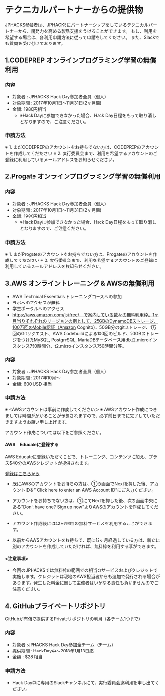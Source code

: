# テクニカルパートナーからの提供物
JPHACKS参加者は、JPHACKSにパートナーシップをしているテクニカルパートナーから、開発力を高める製品支援をうけることができます。
もし、利用を希望する場合は、各利用申請方法に従って申請をしてください。
また、Slackでも質問を受け付けております。


## 1.CODEPREP オンラインプログラミング学習の無償利用
### 内容
- 対象者 : JPHACKS Hack Day参加者全員（個人）
- 対象期間 : 2017年10月1日〜11月31日(2ヶ月間)
- 金額: 1980円相当
  - ※Hack Dayに参加できなかった場合、Hack Day日程をもって取り消しとなりますので、ご注意ください。

### 申請方法
※ 1. まだCODEPREPのアカウントをお持ちでない方は、CODEPREPのアカウントを作成してくだださい
※ 2. 実行委員会まで、利用を希望するアカウントのご登録に利用しているメールアドレスをお知らせください。


## 2.Progate オンラインプログラミング学習の無償利用
### 内容
- 対象者 : JPHACKS Hack Day参加者全員（個人）
- 対象期間 : 2017年10月1日〜11月31日(2ヶ月間)
- 金額: 1980円相当
  - ※Hack Dayに参加できなかった場合、Hack Day日程をもって取り消しとなりますので、ご注意ください。

### 申請方法
※ 1. まだProgateのアカウントをお持ちでない方は、Progateのアカウントを作成してくだださい
※ 2. 実行委員会まで、利用を希望するアカウントのご登録に利用しているメールアドレスをお知らせください。


## 3.AWS オンライントレーニング & AWSの無償利用

- AWS Technical Essentials トレーニングコースへの参加
- ラボへのアクセスが無料
- 学生ポータルへのアクセス
- https://aws.amazon.com/jp/free/　で案内している数々の無料利用枠。1ヶ月当りそれぞれのリージョンの例として、25GBのDynamoDBストレージ、100万回のMobile認証（Amazon Cognito）、50GB分のgitストレージ、1万回のGitリクエスト、AWS Codebuildによる100回のビルド、20GBストレージをつけたMySQL, PostgreSQL, MariaDBデータベース用db.t2.microインスタンス750時間分、t2.microインスタンス750時間分等。

### 内容
- 対象者 : JPHACKS Hack Day参加者全員（個人）
- 対象期間 : 2017年10月〜
- 金額: 600 USD 相当

### 申請方法
※ <AWSアカウントは事前に作成してください＞
※ AWSアカウント作成につきましては時間がかかることが予想されますので、必ず前日までに完了していただきますようお願い申し上げます。

アカウント作成については以下をご参照ください。

#### AWS　Educateに登録する
AWS Educateに登録いただくことで、トレーニング、コンテンツに加え、プラス$40分のAWSクレジットが提供されます。

[登録はこちらから](https://www.awseducate.com/Application?apptype=student)

- 既にAWSのアカウントをお持ちの方は、①の画面でNextを押した後、アカウントIDを” Click here to enter an AWS Account ID”にご入力ください。
- アカウントをお持ちでない方は、①にてNextを押した後、次の画面中央にある”Don’t have one? Sign up now”よりAWSのアカウントを作成してください。

- アカウント作成後には`12ヶ月相当`の無料サービスを利用することができます。
- 以前からAWSアカウントをお持ちで、既に12ヶ月経過している方は、新たに別のアカウントを作成していただければ、無料枠を利用する事ができます。

#### <注意事項>
- 今回のJPHACKSでは無料枠の範囲での相当のサービスおよびクレジットで実施します。クレジットは現地のAWS担当者からも追加で発行される場合があります。発生した料金に関して主催者はいかなる責任も負いませんのでご注意ください。


## 4. GitHubプライベートリポジトリ
GitHubが有償で提供するPrivateリポジトリの利用（各チーム1つまで）

### 内容
- 対象者 :JPHACKS Hack Day参加全チーム（チーム）
- 提供期間 : HackDay中〜2018年1月13日迄
- 金額 : $28 相当

### 申請方法
- Hack Day中に専用のSlackチャンネルにて、実行委員会迄利用を申し出てください。

